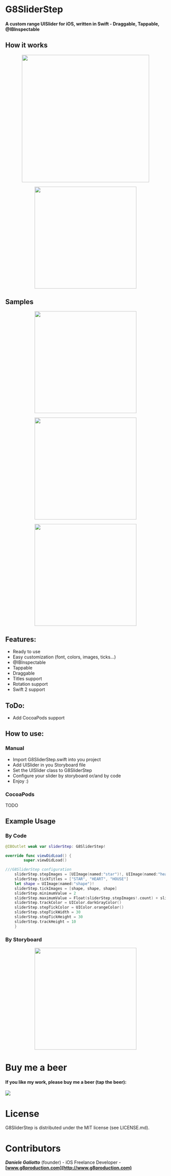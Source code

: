 # G8SliderStep
#### A custom range UISlider for iOS, written in Swift - Draggable, Tappable, @IBInspectable
 
  
How it works
-----
<p align="center">
<img style="-webkit-user-select: none;" src="https://github.com/gali8/G8SliderStep/raw/master/Images/G8SliderStep.gif" width="400px">
</p>
<p align="center">
<img style="-webkit-user-select: none;" src="https://github.com/gali8/G8SliderStep/raw/master/Images/Sample0.png" width="320px">
</p>

Samples
-----
<p align="center">
<img style="-webkit-user-select: none;" src="https://github.com/gali8/G8SliderStep/raw/master/Images/Sample1.png" width="320px">
</p>
<p align="center">
<img style="-webkit-user-select: none;" src="https://github.com/gali8/G8SliderStep/raw/master/Images/Sample2.png" width="320px">
</p>
<p align="center">
<img style="-webkit-user-select: none;" src="https://github.com/gali8/G8SliderStep/raw/master/Images/Sample3.png" width="320px">
</p>







Features:
-----
- Ready to use
- Easy customization (font, colors, images, ticks...)
- @IBInspectable
- Tappable
- Draggable
- Titles support
- Rotation support
- Swift 2 support

ToDo:
-----
- Add CocoaPods support

How to use:
-----
### Manual
- Import G8SliderStep.swift into you project
- Add UISlider in you Storyboard file
- Set the UISlider class to G8SliderStep
- Configure your slider by storyboard or/and by code 
- Enjoy :)

### CocoaPods
TODO


## Example Usage
### By Code
```swift
@IBOutlet weak var sliderStep: G8SliderStep!

override func viewDidLoad() {
        super.viewDidLoad()

///G8SliderStep configuration
	sliderStep.stepImages = [UIImage(named:"star")!, UIImage(named:"heart")!, UIImage(named:"house")!]
	sliderStep.tickTitles = ["STAR", "HEART", "HOUSE"]
	let shape = UIImage(named:"shape")!
    sliderStep.tickImages = [shape, shape, shape]
    sliderStep.minimumValue = 2
    sliderStep.maximumValue = Float(sliderStep.stepImages!.count) + sliderStep.minimumValue - 1.0
    sliderStep.trackColor = UIColor.darkGrayColor()
    sliderStep.stepTickColor = UIColor.orangeColor()
    sliderStep.stepTickWidth = 30
    sliderStep.stepTickHeight = 30
    sliderStep.trackHeight = 10
    }
```

### By Storyboard
<p align="center">
<img style="-webkit-user-select: none;" src="https://github.com/gali8/G8SliderStep/raw/master/Images/Storyboard.png" width="320px">
</p>

Buy me a beer
=================
#### If you like my work, please buy me a beer (tap the beer):
<p align="left">
<a href="http://www.g8production.com/Beer#_=_" alt="If you like my work, please buy me a beer ">
<img style="-webkit-user-select: none;" src="http://67.media.tumblr.com/3243ca9030c3fa14ca3042344ae3d510/tumblr_inline_ng26w7z8SG1qmlajm.png">
</a>
</p>

License
=================
G8SliderStep is distributed under the MIT
license (see LICENSE.md).

Contributors
=================
***Daniele Galiotto*** (founder) - iOS Freelance Developer -
**[www.g8production.com](http://www.g8production.com)**
